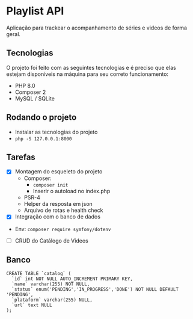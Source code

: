 # Playlist API

Aplicação para trackear o acompanhamento de séries e videos de forma geral.

## Tecnologias

O projeto foi feito com as seguintes tecnologias e é preciso que elas estejam disponíveis na máquina para seu 
correto funcionamento:

* PHP 8.0
* Composer 2
* MySQL / SQLite

## Rodando o projeto
* Instalar as tecnologias do projeto
* `php -S 127.0.0.1:8000`

## Tarefas
- [x] Montagem do esqueleto do projeto
  * Composer: 
    * `composer init`
    * Inserir o autoload no index.php
  * PSR-4
  * Helper da resposta em json
  * Arquivo de rotas e health check
- [x] Integração com o banco de dados
* Env: `composer require symfony/dotenv`
- [ ] CRUD do Catálogo de Videos

## Banco
```
CREATE TABLE `catalog` (
  `id` int NOT NULL AUTO_INCREMENT PRIMARY KEY,
  `name` varchar(255) NOT NULL,
  `status` enum('PENDING','IN_PROGRESS','DONE') NOT NULL DEFAULT 'PENDING',
  `plataform` varchar(255) NULL,
  `url` text NULL
); 
```
